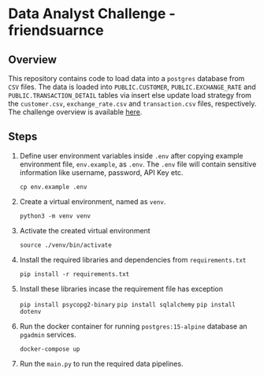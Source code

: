 # Data Analyst Challenge - friendsuarnce

## Overview

This repository contains code to load data into a ```postgres``` database from ```CSV``` files.  The data is loaded into ```PUBLIC.CUSTOMER```, ```PUBLIC.EXCHANGE_RATE``` and ```PUBLIC.TRANSACTION_DETAIL``` tables via insert else update load strategy from the ```customer.csv```, ```exchange_rate.csv``` and ```transaction.csv``` files, respectively. The challenge overview is available [here](docs/challenge.md).

## Steps

1. Define user environment variables inside ```.env``` after copying example environment file, ```env.example```, as ```.env```. The ```.env``` file will contain sensitive information like username, password, API Key etc.

    ```cp env.example .env```

2. Create a virtual environment, named as ```venv```.

    ```python3 -m venv venv```

3. Activate the created virtual environment

    ```source ./venv/bin/activate```

4. Install the required libraries and dependencies from ```requirements.txt```

    ```pip install -r requirements.txt```

5. Install these libraries incase the requirement file has exception 

    ```pip install psycopg2-binary```
    ```pip install sqlalchemy```
    ```pip install dotenv```
   
7. Run the docker container for running ```postgres:15-alpine``` database an ```pgadmin``` services.

    ```docker-compose up```

8. Run the ```main.py``` to run the required data pipelines.


